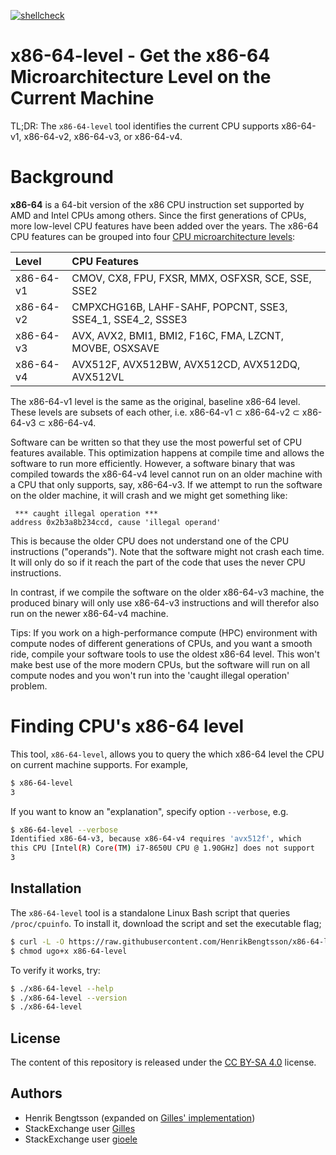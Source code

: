 [![shellcheck](https://github.com/HenrikBengtsson/x86-64-level/actions/workflows/shellcheck.yml/badge.svg)](https://github.com/HenrikBengtsson/x86-64-level/actions/workflows/shellcheck.yml)

# x86-64-level - Get the x86-64 Microarchitecture Level on the Current Machine

TL;DR: The `x86-64-level` tool identifies the current CPU supports
x86-64-v1, x86-64-v2, x86-64-v3, or x86-64-v4.


# Background

**x86-64** is a 64-bit version of the x86 CPU instruction set
supported by AMD and Intel CPUs among others.  Since the first
generations of CPUs, more low-level CPU features have been added over
the years.  The x86-64 CPU features can be grouped into four [CPU
microarchitecture levels]:

| Level     | CPU Features
|:----------|:---------------------------------------------------
| x86-64-v1 | CMOV, CX8, FPU, FXSR, MMX, OSFXSR, SCE, SSE, SSE2
| x86-64-v2 | CMPXCHG16B, LAHF-SAHF, POPCNT, SSE3, SSE4\_1, SSE4\_2, SSSE3
| x86-64-v3 | AVX, AVX2, BMI1, BMI2, F16C, FMA, LZCNT, MOVBE, OSXSAVE
| x86-64-v4 | AVX512F, AVX512BW, AVX512CD, AVX512DQ, AVX512VL

The x86-64-v1 level is the same as the original, baseline x86-64
level.  These levels are subsets of each other, i.e. x86-64-v1 ⊂
x86-64-v2 ⊂ x86-64-v3 ⊂ x86-64-v4.


Software can be written so that they use the most powerful set of CPU
features available.  This optimization happens at compile time and
allows the software to run more efficiently.  However, a software
binary that was compiled towards the x86-64-v4 level cannot run on an
older machine with a CPU that only supports, say, x86-64-v3.  If we
attempt to run the software on the older machine, it will crash and we
might get something like:

```
 *** caught illegal operation ***
address 0x2b3a8b234ccd, cause 'illegal operand'
```

This is because the older CPU does not understand one of the CPU
instructions ("operands").  Note that the software might not crash each
time.  It will only do so if it reach the part of the code that uses
the never CPU instructions.

In contrast, if we compile the software on the older x86-64-v3
machine, the produced binary will only use x86-64-v3 instructions and
will therefor also run on the newer x86-64-v4 machine.

Tips: If you work on a high-performance compute (HPC) environment with
compute nodes of different generations of CPUs, and you want a smooth
ride, compile your software tools to use the oldest x86-64 level.
This won't make best use of the more modern CPUs, but the software
will run on all compute nodes and you won't run into the 'caught
illegal operation' problem.


# Finding CPU's x86-64 level

This tool, `x86-64-level`, allows you to query the which x86-64 level
the CPU on current machine supports.  For example,

```sh
$ x86-64-level
3
```

If you want to know an "explanation", specify option `--verbose`, e.g.

```sh
$ x86-64-level --verbose
Identified x86-64-v3, because x86-64-v4 requires 'avx512f', which
this CPU [Intel(R) Core(TM) i7-8650U CPU @ 1.90GHz] does not support
3
```


## Installation

The `x86-64-level` tool is a standalone Linux Bash script that queries
`/proc/cpuinfo`.  To install it, download the script and set the executable flag;

```sh
$ curl -L -O https://raw.githubusercontent.com/HenrikBengtsson/x86-64-level/main/x86-64-level
$ chmod ugo+x x86-64-level
```

To verify it works, try:

```sh
$ ./x86-64-level --help
$ ./x86-64-level --version
$ ./x86-64-level
```

## License

The content of this repository is released under the [CC BY-SA 4.0]
license.


## Authors

* Henrik Bengtsson (expanded on [Gilles' implementation])
* StackExchange user [Gilles]
* StackExchange user [gioele]


[CPU microarchitecture levels]: https://www.wikipedia.org/wiki/X86-64#Microarchitecture_levels
[Gilles' implementation]: https://unix.stackexchange.com/a/631320
[Gilles]: https://stackexchange.com/users/164368/
[gioele]: https://unix.stackexchange.com/users/14861/
[CC BY-SA 4.0]: https://creativecommons.org/licenses/by-sa/4.0/

